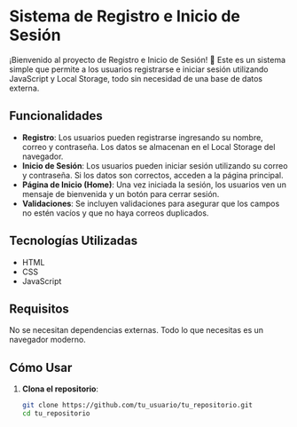 # Sistema de Registro e Inicio de Sesión

¡Bienvenido al proyecto de Registro e Inicio de Sesión! 🎉 Este es un sistema simple que permite a los usuarios registrarse e iniciar sesión utilizando JavaScript y Local Storage, todo sin necesidad de una base de datos externa.

## Funcionalidades

- **Registro**: Los usuarios pueden registrarse ingresando su nombre, correo y contraseña. Los datos se almacenan en el Local Storage del navegador.
- **Inicio de Sesión**: Los usuarios pueden iniciar sesión utilizando su correo y contraseña. Si los datos son correctos, acceden a la página principal.
- **Página de Inicio (Home)**: Una vez iniciada la sesión, los usuarios ven un mensaje de bienvenida y un botón para cerrar sesión.
- **Validaciones**: Se incluyen validaciones para asegurar que los campos no estén vacíos y que no haya correos duplicados.

## Tecnologías Utilizadas

- HTML
- CSS
- JavaScript

## Requisitos

No se necesitan dependencias externas. Todo lo que necesitas es un navegador moderno.

## Cómo Usar

1. **Clona el repositorio**:
   ```bash
   git clone https://github.com/tu_usuario/tu_repositorio.git
   cd tu_repositorio

